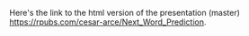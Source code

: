 Here's the link to the html version of the presentation (master) https://rpubs.com/cesar-arce/Next_Word_Prediction.
